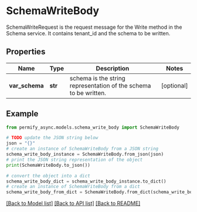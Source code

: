 # SchemaWriteBody

SchemaWriteRequest is the request message for the Write method in the Schema service. It contains tenant_id and the schema to be written.

## Properties

Name | Type | Description | Notes
------------ | ------------- | ------------- | -------------
**var_schema** | **str** | schema is the string representation of the schema to be written. | [optional] 

## Example

```python
from permify_async.models.schema_write_body import SchemaWriteBody

# TODO update the JSON string below
json = "{}"
# create an instance of SchemaWriteBody from a JSON string
schema_write_body_instance = SchemaWriteBody.from_json(json)
# print the JSON string representation of the object
print(SchemaWriteBody.to_json())

# convert the object into a dict
schema_write_body_dict = schema_write_body_instance.to_dict()
# create an instance of SchemaWriteBody from a dict
schema_write_body_from_dict = SchemaWriteBody.from_dict(schema_write_body_dict)
```
[[Back to Model list]](../README.md#documentation-for-models) [[Back to API list]](../README.md#documentation-for-api-endpoints) [[Back to README]](../README.md)


